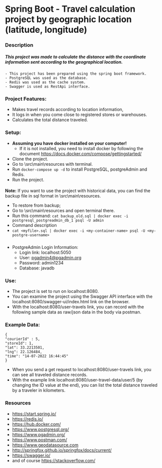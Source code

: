 # Spring Boot - Travel calculation project by geographic location (latitude, longitude)

### Description
  ##### This project was made to calculate the distance with the coordinate information sent according to the geographical location.
    - This project has been prepared using the spring boot framework.
    - PostgreSQL was used as the database.
    - Redis was used as the cache system.
    - Swagger is used as RestApi interface.

### Project Features:
  - Makes travel records according to location information,
  - It logs in when you come close to registered stores or warehouses.
  - Calculates the total distance traveled.

### Setup:
- **Assuming you have docker installed on your computer!**
  - If it is not installed, you need to install docker by following the document https://docs.docker.com/compose/gettingstarted/
- Clone the project.
- Go to \src\main\resources with terminal.
- Run `docker-compose up -d` to install PostgreSQL, postgreAdmin and Redis.
- Run the project.
####
**Note:** If you want to use the project with historical data, you can find the backup file in sql format in \src\main\resources. 
  - To restore from backup;
  - Go to \src\main\resources and open terminal there.
  - Run this command: `cat backup_old.sql | docker exec -i postgresql_postgreadmin_db_1 psql -U admin`
  - Command description
  - `cat <myfile>.sql | docker exec -i <my-container-name> psql -U <my-postgre-username>`
#####
- PostgreAdmin Login Information:
  - Login link: localhost:5050
  - User: pgadmin4@pgadmin.org
  - Password: admin1234
  - Database: javadb
### Use:
- The project is set to run on localhost:8080.
- You can examine the project using the Swagger API interface with the localhost:8080/swagger-ui/index.html link on the browser.
- With the localhost:8080/user-travels link, you can record with the following sample data as raw/json data in the body via postman.
### Example Data:
    {
    "courierId" : 5,
    "storeId": 1,
    "lat": 33.2213501,
    "lng": 22.126484,
    "time": "14-07-2022 16:44:45"
    }

- When you send a get request to localhost:8080/user-travels link, you can see all traveled distance records.
- With the example link localhost:8080/user-travel-data/user/5 (by changing the ID value at the end), you can list the total distance traveled by a traveler in kilometers.

### Resources
- https://start.spring.io/
- https://redis.io/
- https://hub.docker.com/
- https://www.postgresql.org/
- https://www.pgadmin.org/
- https://www.postman.com/
- https://www.geodatasource.com
- http://springfox.github.io/springfox/docs/current/
- https://swagger.io/
- and of course https://stackoverflow.com/

    
